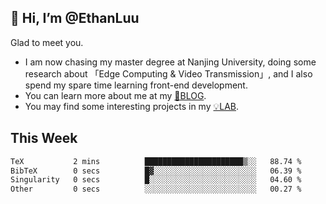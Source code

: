 ## 👋 Hi, I’m @EthanLuu

Glad to meet you.

- I am now chasing my master degree at Nanjing University, doing some research about 「Edge Computing & Video Transmission」, and I also spend my spare time learning front-end development.
- You can learn more about me at my [📝BLOG](https://blog.ethanloo.cn).
- You may find some interesting projects in my [💡LAB](https://lab.ethanloo.cn).

## This Week
<!--START_SECTION:waka-->

```txt
TeX           2 mins          ██████████████████████▒░░   88.74 %
BibTeX        0 secs          █▓░░░░░░░░░░░░░░░░░░░░░░░   06.39 %
Singularity   0 secs          █░░░░░░░░░░░░░░░░░░░░░░░░   04.60 %
Other         0 secs          ░░░░░░░░░░░░░░░░░░░░░░░░░   00.27 %
```

<!--END_SECTION:waka-->
